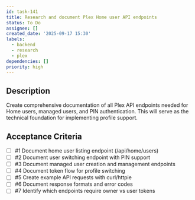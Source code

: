 ```yaml
---
id: task-141
title: Research and document Plex Home user API endpoints
status: To Do
assignee: []
created_date: '2025-09-17 15:30'
labels:
  - backend
  - research
  - plex
dependencies: []
priority: high
---
```


## Description

Create comprehensive documentation of all Plex API endpoints needed for Home users, managed users, and PIN authentication. This will serve as the technical foundation for implementing profile support.

## Acceptance Criteria
<!-- AC:BEGIN -->
- [ ] #1 Document home user listing endpoint (/api/home/users)
- [ ] #2 Document user switching endpoint with PIN support
- [ ] #3 Document managed user creation and management endpoints
- [ ] #4 Document token flow for profile switching
- [ ] #5 Create example API requests with curl/httpie
- [ ] #6 Document response formats and error codes
- [ ] #7 Identify which endpoints require owner vs user tokens
<!-- AC:END -->
